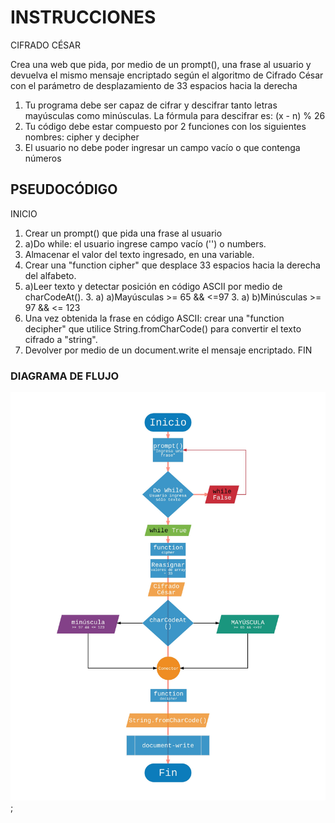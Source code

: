 # INSTRUCCIONES
CIFRADO CÉSAR

Crea una web que pida, por medio de un prompt(), una frase al usuario y devuelva el mismo mensaje encriptado según el algoritmo de Cifrado César con el parámetro de desplazamiento de 33 espacios hacia la derecha

1. Tu programa debe ser capaz de cifrar y descifrar tanto letras mayúsculas como minúsculas. La fórmula para descifrar es: (x - n) % 26
2. Tu código debe estar compuesto por 2 funciones con los siguientes nombres: cipher y decipher
3. El usuario no debe poder ingresar un campo vacío o que contenga números

## PSEUDOCÓDIGO

INICIO
1. Crear un prompt() que pida una frase al usuario
  1. a)Do while: el usuario ingrese campo vacío ('') o numbers.
2. Almacenar el valor del texto ingresado, en una variable.
3. Crear una "function cipher" que desplace 33 espacios hacia la derecha del alfabeto.
  3. a)Leer texto y detectar posición en código ASCII por medio de charCodeAt().
    3. a) a)Mayúsculas >= 65 && <=97
    3. a) b)Minúsculas >= 97 && <= 123
4. Una vez obtenida la frase en código ASCII: crear una "function decipher" que utilice String.fromCharCode() para convertir el texto cifrado a "string".
5. Devolver por medio de un document.write el mensaje encriptado.
FIN

### DIAGRAMA DE FLUJO
![Diagrama de flujo](diagrama-flujo-cifrado-cesar.jpeg);
